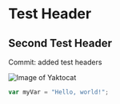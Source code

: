 # Test Header
## Second Test Header


Commit: added test headers


![Image of Yaktocat](https://octodex.github.com/images/yaktocat.png)

``` javascript
var myVar = "Hello, world!";
```

